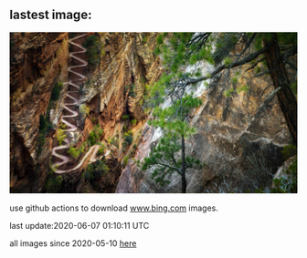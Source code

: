 ## lastest image:
![](images/WaltersWiggles.jpg)

use github actions to download www.bing.com images.

last update:2020-06-07 01:10:11 UTC

all images since 2020-05-10 [here](https://github.com/counter2015/bing-daily-images/tree/master/images) 
